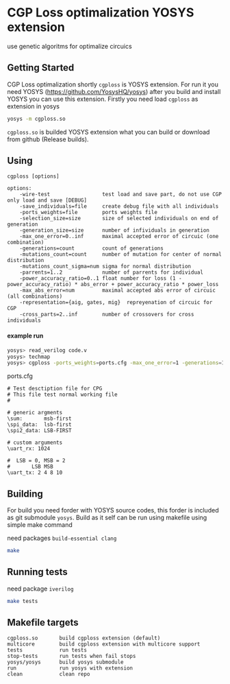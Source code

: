 # CGP Loss optimalization YOSYS extension

use genetic algoritms for optimalize circuics


## Getting Started

CGP Loss optimalization shortly `cgploss` is YOSYS extension. For run it you need YOSYS (https://github.com/YosysHQ/yosys) after you build and install YOSYS you can use this extension. Firstly you need load `cgploss` as extension in yosys

```bash
yosys -m cgploss.so
```
`cgploss.so` is builded YOSYS extension what you can build or download from github (Release builds).

## Using

```
cgploss [options]

options:
	-wire-test                 test load and save part, do not use CGP only load and save [DEBUG]
	-save_individuals=file     create debug file with all individuals
	-ports_weights=file        ports weights file
	-selection_size=size       size of selected individuals on end of generation
	-generation_size=size      number of infividuals in generation
	-max_one_error=0..inf      maximal accepted error of circuic (one combination)
	-generations=count         count of generations
	-mutations_count=count     number of mutation for center of normal distribution
	-mutations_count_sigma=num sigma for normal distribution
	-parrents=1..2             number of parrents for individual
	-power_accuracy_ratio=0..1 float number for loss (1 - power_accuracy_ratio) * abs_error + power_accuracy_ratio * power_loss
	-max_abs_error=num         maximal accepted abs error of circuic (all combinations)
	-representation={aig, gates, mig}  repreyenation of circuic for CGP
	-cross_parts=2..inf        number of crossovers for cross individuals
```

#### example run
```bash
yosys> read_verilog code.v
yosys> techmap
yosys> cgploss -ports_weights=ports.cfg -max_one_error=1 -generations=100
```

ports.cfg
```
# Test desctiption file for CPG
# This file test normal working file
#

# generic argments
\sum:       msb-first 
\spi_data:  lsb-first
\spi2_data: LSB-FIRST

# custom arguments
\uart_rx: 1024

#  LSB = 0, MSB = 2
#       LSB MSB
\uart_tx: 2 4 8 10
```

## Building

For build you need forder with YOSYS source codes, this forder is included as git submodule `yosys`. Build as it self can be run using makefile using simple make command

need packages `build-essential clang`

```bash
make
```

## Running tests

need package `iverilog`

```bash
make tests
```

## Makefile targets

```
cgploss.so       build cgploss extension (default)
multicore        build cgploss extension with multicore support
tests            run tests
stop-tests       run tests when fail stops
yosys/yosys      build yosys submodule
run              run yosys with extension
clean            clean repo
```
